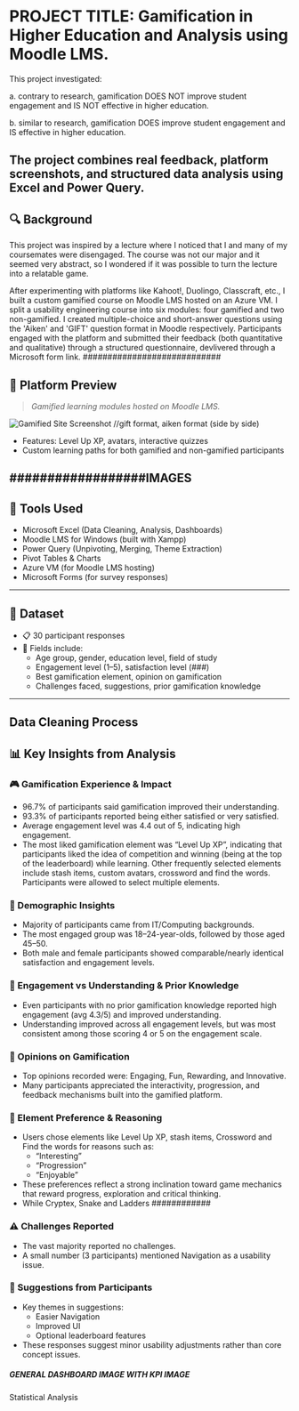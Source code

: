 # PROJECT TITLE: Gamification in Higher Education and Analysis using Moodle LMS.

This project investigated:

a. contrary to research, gamification DOES NOT improve student engagement and IS NOT effective in higher education.

b. similar to research, gamification DOES improve student engagement and IS effective in higher education.
 
The project combines real feedback, platform screenshots, and structured data analysis using Excel and Power Query.
---

## 🔍 Background

This project was inspired by a lecture where I noticed that I and many of my coursemates were disengaged. The course was not our major and it seemed very abstract, so I wondered if it was possible to turn the lecture into a relatable game.

After experimenting with platforms like Kahoot!, Duolingo, Classcraft, etc., I built a custom gamified course on Moodle LMS hosted on an Azure VM. I split a usability engineering course into six modules: four gamified and two non-gamified. I created multiple-choice and short-answer questions using the 'Aiken' and 'GIFT' question format in Moodle respectively. Participants engaged with the platform and submitted their feedback (both quantitative and qualitative) through a structured questionnaire, devlivered through a Microsoft form link.
############################
## 📸 Platform Preview

> *Gamified learning modules hosted on Moodle LMS.*

![Gamified Site Screenshot](site_screenshots/moodle_homepage.png) //gift format, aiken format (side by side)

- Features: Level Up XP, avatars, interactive quizzes
- Custom learning paths for both gamified and non-gamified participants

##################IMAGES
---

## 🧰 Tools Used

- Microsoft Excel (Data Cleaning, Analysis, Dashboards)
- Moodle LMS for Windows (built with Xampp)
- Power Query (Unpivoting, Merging, Theme Extraction)
- Pivot Tables & Charts
- Azure VM (for Moodle LMS hosting)
- Microsoft Forms (for survey responses)


---

## 🧪 Dataset

- 📋 30 participant responses
- 📂 Fields include:
  - Age group, gender, education level, field of study
  - Engagement level (1–5), satisfaction level (###)
  - Best gamification element, opinion on gamification
  - Challenges faced, suggestions, prior gamification knowledge

---

## Data Cleaning Process

## 📊 Key Insights from Analysis

### 🎮 Gamification Experience & Impact
- 96.7% of participants said gamification improved their understanding.
- 93.3% of participants reported being either satisfied or very satisfied.
- Average engagement level was 4.4 out of 5, indicating high engagement.
- The most liked gamification element was “Level Up XP”, indicating that participants liked the idea of competition and winning (being at the top of the leaderboard) while learning. Other frequently selected elements include stash items, custom avatars, crossword and find the words. Participants were allowed to select multiple elements.

### 👥 Demographic Insights
- Majority of participants came from IT/Computing backgrounds.
- The most engaged group was 18–24-year-olds, followed by those aged 45–50.
- Both male and female participants showed comparable/nearly identical satisfaction and engagement levels.

### 🔁 Engagement vs Understanding & Prior Knowledge
- Even participants with no prior gamification knowledge reported high engagement (avg 4.3/5) and improved understanding.
- Understanding improved across all engagement levels, but was most consistent among those scoring 4 or 5 on the engagement scale.

### 🧠 Opinions on Gamification
- Top opinions recorded were: Engaging, Fun, Rewarding, and Innovative.
- Many participants appreciated the interactivity, progression, and feedback mechanisms built into the gamified platform.

### 🧩 Element Preference & Reasoning
- Users chose elements like Level Up XP, stash items, Crossword and Find the words for reasons such as:
  - “Interesting”
  - “Progression”
  - “Enjoyable”
- These preferences reflect a strong inclination toward game mechanics that reward progress, exploration and critical thinking.
- While Cryptex, Snake and Ladders ############

### ⚠️ Challenges Reported
- The vast majority reported no challenges.
- A small number (3 participants) mentioned Navigation as a usability issue.

### 💬 Suggestions from Participants #################
- Key themes in suggestions:
  - Easier Navigation
  - Improved UI
  - Optional leaderboard features
- These responses suggest minor usability adjustments rather than core concept issues.



#####  GENERAL DASHBOARD IMAGE WITH KPI IMAGE #######

Statistical Analysis

